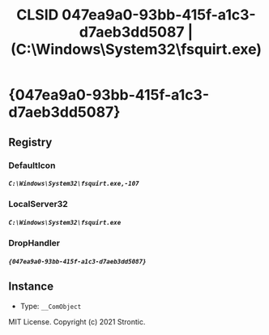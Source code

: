 ﻿---
title: "CLSID 047ea9a0-93bb-415f-a1c3-d7aeb3dd5087 | (C:\\Windows\\System32\\fsquirt.exe)"
excerpt: What is COM-Object CLSID 047ea9a0-93bb-415f-a1c3-d7aeb3dd5087?
---

# {047ea9a0-93bb-415f-a1c3-d7aeb3dd5087}


## Registry


### DefaultIcon

##### `C:\Windows\System32\fsquirt.exe,-107`

### LocalServer32

##### `C:\Windows\System32\fsquirt.exe`

### DropHandler

##### `{047ea9a0-93bb-415f-a1c3-d7aeb3dd5087}`

## Instance

* Type: `__ComObject`

MIT License. Copyright (c) 2021 Strontic.


